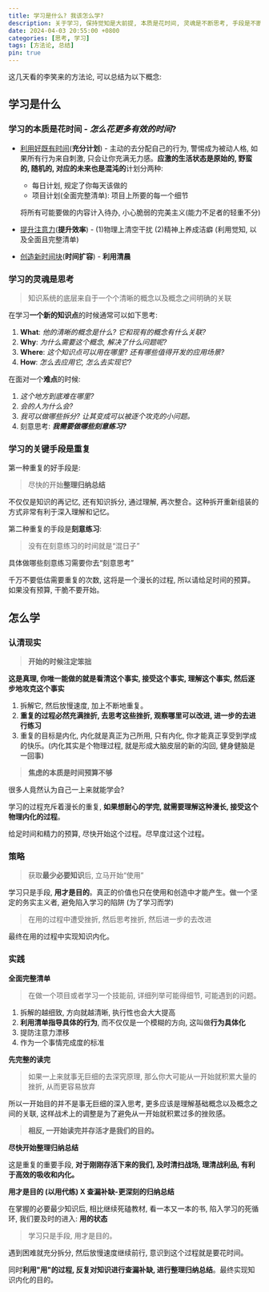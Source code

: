```yaml
---
title: 学习是什么? 我该怎么学?
description: 关于学习, 保持觉知是大前提, 本质是花时间, 灵魂是不断思考, 手段是不断重复。通过整理李笑来的一些观点, 再用自己的观点进行总结。的出一些看似行得通的言论。
date: 2024-04-03 20:55:00 +0800
categories: [思考, 学习]
tags: [方法论, 总结]
pin: true
---
```


这几天看的李笑来的方法论, 可以总结为以下概念:

## **学习是什么**

### **学习的本质是花时间** - _怎么花更多有效的时间_?

- <u>利用好既有时间</u>(**充分计划**) - 主动的去分配自己的行为, 警惕成为被动人格, 如果所有行为来自刺激, 只会让你充满无力感。**应激的生活状态是原始的, 野蛮的, 随机的, 对应的未来也是混沌的**计划分两种:

  - 每日计划, 规定了你每天该做的
  - 项目计划(全面完整清单): 项目上所要的每一个细节

  将所有可能要做的内容计入待办, 小心脆弱的完美主义(能力不足者的轻重不分)

- <u>提升注意力</u>(**提升效率**) - (1)物理上清空干扰 (2)精神上养成洁癖 (利用觉知, 以及全面且完整清单)
- <u>创造新时间块</u>(**时间扩容**) - **利用清晨**

### **学习的灵魂是思考**

> 知识系统的底层来自于一个个清晰的概念以及概念之间明确的关联

在学习**一个新的知识点**的时候通常可以如下思考:

1. **What**: _他的清晰的概念是什么? 它和现有的概念有什么关联?_
2. **Why**: _为什么需要这个概念, 解决了什么问题呢?_
3. **Where**: _这个知识点可以用在哪里? 还有哪些值得开发的应用场景?_
4. **How**: _怎么去应用它, 怎么去实现它?_

在面对一个**难点**的时候:

1. _这个地方到底难在哪里?_
2. _会的人为什么会?_
3. _我可以做哪些拆分? 让其变成可以被逐个攻克的小问题。_
4. 刻意思考: **_我需要做哪些刻意练习?_**

### **学习的关键手段是重复**

第一种重复的好手段是:

> 尽快的开始**整理归纳总结**

不仅仅是知识的再记忆, 还有知识拆分, 通过理解, 再次整合。这种拆开重新组装的方式非常有利于深入理解和记忆。

第二种重复的手段是**刻意练习**:

> 没有在刻意练习的时间就是“混日子”

具体做哪些刻意练习需要你去“刻意思考”

千万不要低估需要重复的次数, 这将是一个漫长的过程, 所以请给足时间的预算。如果没有预算, 干脆不要开始。

## 怎么学

### **认清现实**

> **开始的时候注定笨拙**

**这是真理, 你唯一能做的就是看清这个事实, 接受这个事实, 理解这个事实, 然后逐步地攻克这个事实**

1. 拆解它, 然后放慢速度, 加上不断地重复。
2. **重复的过程必然充满挫折, 去思考这些挫折, 观察哪里可以改进, 进一步的去进行练习**
3. 重复的目标是内化, 内化就是真正为己所用, 只有内化, 你才能真正享受到学成的快乐。(内化其实是个物理过程, 就是形成大脑皮层的新的沟回, 健身健脑是一回事)

> **焦虑的本质是时间预算不够**

很多人竟然认为自己一上来就能学会?

学习的过程充斥着漫长的重复, **如果想耐心的学完, 就需要理解这种漫长, 接受这个物理内化的过程**。

给足时间和精力的预算, 尽快开始这个过程。尽早度过这个过程。

### **策略**

> 获取**最少必要知识**后, 立马开始“使用”

学习只是手段, **用才是目的**。真正的价值也只在使用和创造中才能产生。做一个坚定的务实主义者, 避免陷入学习的陷阱 (为了学习而学)

> 在用的过程中遭受挫折, 然后思考挫折, 然后进一步的去改进

最终在用的过程中实现知识内化。

### **实践**

**全面完整清单**

> 在做一个项目或者学习一个技能前, 详细列举可能得细节, 可能遇到的问题。

1. 拆解的越细致, 方向就越清晰, 执行性也会大大提高
2. **利用清单指导具体的行为**, 而不仅仅是一个模糊的方向, 这叫做**行为具体化**
3. 提防注意力漂移
4. 作为一个事情完成度的标准

**先完整的读完**

> 如果一上来就事无巨细的去深究原理, 那么你大可能从一开始就积累大量的挫折, 从而更容易放弃

所以一开始目的并不是事无巨细的深入思考, 更多应该是理解基础概念以及概念之间的关联, 这样战术上的调整是为了避免从一开始就积累过多的挫败感。

> **相反, 一开始读完并存活才是我们的目的。**

**尽快开始整理归纳总结**

这是重复的重要手段, **对于刚刚存活下来的我们, 及时清扫战场, 理清战利品, 有利于高效的吸收和内化。**

**用才是目的 (以用代练) X 查漏补缺-更深刻的归纳总结**

在掌握的必要最少知识后, 相比继续死磕教材, 看一本又一本的书, 陷入学习的死循环, 我们要及时的进入: **用的状态**

> 学习只是手段, 用才是目的。

遇到困难就充分拆分, 然后放慢速度继续前行, 意识到这个过程就是要花时间。

同时**利用"用"的过程, 反复对知识进行查漏补缺, 进行整理归纳总结**。最终实现知识内化的目的。
